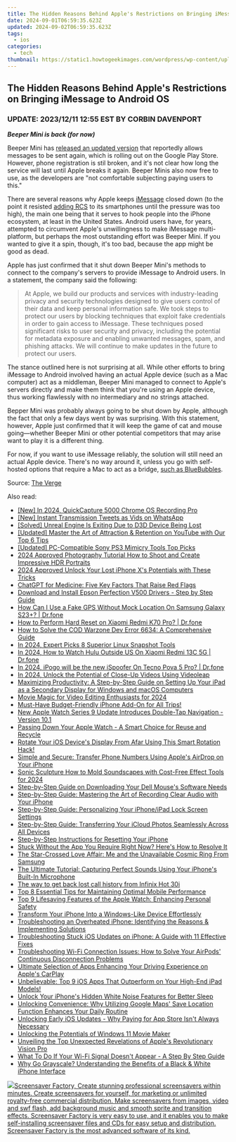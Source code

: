 ```yaml
---
title: The Hidden Reasons Behind Apple's Restrictions on Bringing iMessage to Android OS
date: 2024-09-01T06:59:35.623Z
updated: 2024-09-02T06:59:35.623Z
tags:
  - ios
categories:
  - tech
thumbnail: https://static1.howtogeekimages.com/wordpress/wp-content/uploads/2023/09/iphone-imessage-notifcation.jpg
---
```


## The Hidden Reasons Behind Apple's Restrictions on Bringing iMessage to Android OS

###  UPDATE: 2023/12/11 12:55 EST BY CORBIN DAVENPORT

**_Beeper Mini is back (for now)_** 

 Beeper Mini has [released an updated version](https://blog.beeper.com/p/50e2ca9a-f904-4828-a52a-e57763db5430) that reportedly allows messages to be sent again, which is rolling out on the Google Play Store. However, phone registration is stil broken, and it's not clear how long the service will last until Apple breaks it again. Beeper Minis also now free to use, as the developers are "not comfortable subjecting paying users to this."

 There are several reasons why Apple keeps [iMessage](https://apple-account.techidaily.com/in-2024-how-to-delete-icloud-account-remove-your-apple-id-permanently-from-iphone-14-pro-max-by-drfone-ios/) closed down (to the point it resisted [adding RCS](https://remote-screen-capture.techidaily.com/obs-and-shadowplay-which-streams-better/) to its smartphones until the pressure was too high), the main one being that it serves to hook people into the iPhone ecosystem, at least in the United States. Android users have, for years, attempted to circumvent Apple's unwillingness to make iMessage multi-platform, but perhaps the most outstanding effort was Beeper Mini. If you wanted to give it a spin, though, it's too bad, because the app might be good as dead.

 Apple has just confirmed that it shut down Beeper Mini's methods to connect to the company's servers to provide iMessage to Android users. In a statement, the company said the following:

> At Apple, we build our products and services with industry-leading privacy and security technologies designed to give users control of their data and keep personal information safe. We took steps to protect our users by blocking techniques that exploit fake credentials in order to gain access to iMessage. These techniques posed significant risks to user security and privacy, including the potential for metadata exposure and enabling unwanted messages, spam, and phishing attacks. We will continue to make updates in the future to protect our users.

 The stance outlined here is not surprising at all. While other efforts to bring iMessage to Android involved having an actual Apple device (such as a Mac computer) act as a middleman, Beeper Mini managed to connect to Apple's servers directly and make them think that you're using an Apple device, thus working flawlessly with no intermediary and no strings attached.

 Bepper Mini was probably always going to be shut down by Apple, although the fact that only a few days went by was surprising. With this statement, however, Apple just confirmed that it will keep the game of cat and mouse going—whether Beeper Mini or other potential competitors that may arise want to play it is a different thing.

 For now, if you want to use iMessage reliably, the solution will still need an actual Apple device. There's no way around it, unless you go with self-hosted options that require a Mac to act as a bridge, [such as BlueBubbles](https://fox-blue.techidaily.com/2024-approved-unleash-creativity-design-your-own-logos-using-template-assets-free/).

 Source: [The Verge](https://www.theverge.com/2023/12/9/23995150/beeper-imessage-android-apple-statement)

<ins class="adsbygoogle"
     style="display:block"
     data-ad-format="autorelaxed"
     data-ad-client="ca-pub-7571918770474297"
     data-ad-slot="1223367746"></ins>



<ins class="adsbygoogle"
     style="display:block"
     data-ad-client="ca-pub-7571918770474297"
     data-ad-slot="8358498916"
     data-ad-format="auto"
     data-full-width-responsive="true"></ins>

<span class="atpl-alsoreadstyle">Also read:</span>
<div><ul>
<li><a href="https://screen-recording.techidaily.com/new-in-2024-quickcapture-5000-chrome-os-recording-pro/"><u>[New] In 2024, QuickCapture 5000  Chrome OS Recording Pro</u></a></li>
<li><a href="https://twitter-videos.techidaily.com/new-instant-transmission-tweets-as-vids-on-whatsapp/"><u>[New] Instant Transmission  Tweets as Vids on WhatsApp</u></a></li>
<li><a href="https://win-howtos.techidaily.com/solved-unreal-engine-is-exiting-due-to-d3d-device-being-lost/"><u>[Solved] Unreal Engine Is Exiting Due to D3D Device Being Lost</u></a></li>
<li><a href="https://facebook-record-videos.techidaily.com/updated-master-the-art-of-attraction-and-retention-on-youtube-with-our-top-6-tips/"><u>[Updated] Master the Art of Attraction & Retention on YouTube with Our Top 6 Tips</u></a></li>
<li><a href="https://screen-video-capture.techidaily.com/updated-pc-compatible-sony-ps3-mimicry-tools-top-picks/"><u>[Updated] PC-Compatible Sony PS3 Mimicry Tools  Top Picks</u></a></li>
<li><a href="https://vp-tips.techidaily.com/2024-approved-photography-tutorial-how-to-shoot-and-create-impressive-hdr-portraits/"><u>2024 Approved  Photography Tutorial  How to Shoot and Create Impressive HDR Portraits</u></a></li>
<li><a href="https://fox-boxes.techidaily.com/2024-approved-unlock-your-lost-iphone-xs-potentials-with-these-tricks/"><u>2024 Approved  Unlock Your Lost iPhone X's Potentials with These Tricks</u></a></li>
<li><a href="https://tech-hub.techidaily.com/chatgpt-for-medicine-five-key-factors-that-raise-red-flags/"><u>ChatGPT for Medicine: Five Key Factors That Raise Red Flags</u></a></li>
<li><a href="https://win-dash.techidaily.com/download-and-install-epson-perfection-v500-drivers-step-by-step-guide/"><u>Download and Install Epson Perfection V500 Drivers - Step by Step Guide</u></a></li>
<li><a href="https://fake-location.techidaily.com/how-can-i-use-a-fake-gps-without-mock-location-on-samsung-galaxy-s23plus-drfone-by-drfone-virtual-android/"><u>How Can I Use a Fake GPS Without Mock Location On Samsung Galaxy S23+? | Dr.fone</u></a></li>
<li><a href="https://techidaily.com/how-to-perform-hard-reset-on-xiaomi-redmi-k70-pro-drfone-by-drfone-reset-android-reset-android/"><u>How to Perform Hard Reset on Xiaomi Redmi K70 Pro? | Dr.fone</u></a></li>
<li><a href="https://win-blog.techidaily.com/how-to-solve-the-cod-warzone-dev-error-6634-a-comprehensive-guide/"><u>How to Solve the COD Warzone Dev Error 6634: A Comprehensive Guide</u></a></li>
<li><a href="https://screen-recording.techidaily.com/in-2024-expert-picks-8-superior-linux-snapshot-tools/"><u>In 2024, Expert Picks  8 Superior Linux Snapshot Tools</u></a></li>
<li><a href="https://phone-solutions.techidaily.com/in-2024-how-to-watch-hulu-outside-us-on-xiaomi-redmi-13c-5g-drfone-by-drfone-virtual-android/"><u>In 2024, How to Watch Hulu Outside US On Xiaomi Redmi 13C 5G | Dr.fone</u></a></li>
<li><a href="https://android-pokemon-go.techidaily.com/in-2024-ipogo-will-be-the-new-ispoofer-on-tecno-pova-5-pro-drfone-by-drfone-virtual-android/"><u>In 2024, iPogo will be the new iSpoofer On Tecno Pova 5 Pro? | Dr.fone</u></a></li>
<li><a href="https://some-guidance.techidaily.com/in-2024-unlock-the-potential-of-close-up-videos-using-videoleap/"><u>In 2024, Unlock the Potential of Close-Up Videos Using Videoleap</u></a></li>
<li><a href="https://os-tips.techidaily.com/maximizing-productivity-a-step-by-step-guide-on-setting-up-your-ipad-as-a-secondary-display-for-windows-and-macos-computers/"><u>Maximizing Productivity: A Step-by-Step Guide on Setting Up Your iPad as a Secondary Display for Windows and macOS Computers</u></a></li>
<li><a href="https://extra-guidance.techidaily.com/movie-magic-for-video-editing-enthusiasts-for-2024/"><u>Movie Magic for Video Editing Enthusiasts for 2024</u></a></li>
<li><a href="https://os-tips.techidaily.com/must-have-budget-friendly-iphone-add-on-for-all-trips/"><u>Must-Have Budget-Friendly iPhone Add-On for All Trips!</u></a></li>
<li><a href="https://os-tips.techidaily.com/new-apple-watch-series-9-update-introduces-double-tap-navigation-version-101/"><u>New Apple Watch Series 9 Update Introduces Double-Tap Navigation - Version 10.1</u></a></li>
<li><a href="https://os-tips.techidaily.com/passing-down-your-apple-watch-a-smart-choice-for-reuse-and-recycle/"><u>Passing Down Your Apple Watch - A Smart Choice for Reuse and Recycle</u></a></li>
<li><a href="https://os-tips.techidaily.com/rotate-your-ios-devices-display-from-afar-using-this-smart-rotation-hack/"><u>Rotate Your iOS Device's Display From Afar Using This Smart Rotation Hack!</u></a></li>
<li><a href="https://os-tips.techidaily.com/simple-and-secure-transfer-phone-numbers-using-apples-airdrop-on-your-iphone/"><u>Simple and Secure: Transfer Phone Numbers Using Apple's AirDrop on Your iPhone</u></a></li>
<li><a href="https://extra-approaches.techidaily.com/sonic-sculpture-how-to-mold-soundscapes-with-cost-free-effect-tools-for-2024/"><u>Sonic Sculpture  How to Mold Soundscapes with Cost-Free Effect Tools for 2024</u></a></li>
<li><a href="https://hardware-help.techidaily.com/step-by-step-guide-on-downloading-your-dell-mouses-software-needs/"><u>Step-by-Step Guide on Downloading Your Dell Mouse's Software Needs</u></a></li>
<li><a href="https://os-tips.techidaily.com/step-by-step-guide-mastering-the-art-of-recording-clear-audio-with-your-iphone/"><u>Step-by-Step Guide: Mastering the Art of Recording Clear Audio with Your iPhone</u></a></li>
<li><a href="https://os-tips.techidaily.com/step-by-step-guide-personalizing-your-iphoneipad-lock-screen-settings/"><u>Step-by-Step Guide: Personalizing Your iPhone/iPad Lock Screen Settings</u></a></li>
<li><a href="https://os-tips.techidaily.com/step-by-step-guide-transferring-your-icloud-photos-seamlessly-across-all-devices/"><u>Step-by-Step Guide: Transferring Your iCloud Photos Seamlessly Across All Devices</u></a></li>
<li><a href="https://os-tips.techidaily.com/step-by-step-instructions-for-resetting-your-iphone/"><u>Step-by-Step Instructions for Resetting Your iPhone</u></a></li>
<li><a href="https://os-tips.techidaily.com/stuck-without-the-app-you-require-right-now-heres-how-to-resolve-it/"><u>Stuck Without the App You Require Right Now? Here's How to Resolve It</u></a></li>
<li><a href="https://os-tips.techidaily.com/the-star-crossed-love-affair-me-and-the-unavailable-cosmic-ring-from-samsung/"><u>The Star-Crossed Love Affair: Me and the Unavailable Cosmic Ring From Samsung</u></a></li>
<li><a href="https://os-tips.techidaily.com/the-ultimate-tutorial-capturing-perfect-sounds-using-your-iphones-built-in-microphone/"><u>The Ultimate Tutorial: Capturing Perfect Sounds Using Your iPhone's Built-In Microphone</u></a></li>
<li><a href="https://techidaily.com/the-way-to-get-back-lost-call-history-from-infinix-hot-30i-by-fonelab-android-recover-call-logs/"><u>The way to get back lost call history from Infinix Hot 30i</u></a></li>
<li><a href="https://os-tips.techidaily.com/top-8-essential-tips-for-maintaining-optimal-mobile-performance/"><u>Top 8 Essential Tips for Maintaining Optimal Mobile Performance</u></a></li>
<li><a href="https://os-tips.techidaily.com/top-9-lifesaving-features-of-the-apple-watch-enhancing-personal-safety/"><u>Top 9 Lifesaving Features of the Apple Watch: Enhancing Personal Safety</u></a></li>
<li><a href="https://os-tips.techidaily.com/transform-your-iphone-into-a-windows-like-device-effortlessly/"><u>Transform Your iPhone Into a Windows-Like Device Effortlessly</u></a></li>
<li><a href="https://os-tips.techidaily.com/troubleshooting-an-overheated-iphone-identifying-the-reasons-and-implementing-solutions/"><u>Troubleshooting an Overheated iPhone: Identifying the Reasons & Implementing Solutions</u></a></li>
<li><a href="https://os-tips.techidaily.com/troubleshooting-stuck-ios-updates-on-iphone-a-guide-with-11-effective-fixes/"><u>Troubleshooting Stuck iOS Updates on iPhone: A Guide with 11 Effective Fixes</u></a></li>
<li><a href="https://os-tips.techidaily.com/troubleshooting-wi-fi-connection-issues-how-to-solve-your-airpods-continuous-disconnection-problems/"><u>Troubleshooting Wi-Fi Connection Issues: How to Solve Your AirPods' Continuous Disconnection Problems</u></a></li>
<li><a href="https://os-tips.techidaily.com/ultimate-selection-of-apps-enhancing-your-driving-experience-on-apples-carplay/"><u>Ultimate Selection of Apps Enhancing Your Driving Experience on Apple's CarPlay</u></a></li>
<li><a href="https://os-tips.techidaily.com/unbelievable-top-9-ios-apps-that-outperform-on-your-high-end-ipad-models/"><u>Unbelievable: Top 9 iOS Apps That Outperform on Your High-End iPad Models!</u></a></li>
<li><a href="https://os-tips.techidaily.com/unlock-your-iphones-hidden-white-noise-features-for-better-sleep/"><u>Unlock Your iPhone's Hidden White Noise Features for Better Sleep</u></a></li>
<li><a href="https://os-tips.techidaily.com/unlocking-convenience-why-utilizing-google-maps-save-location-function-enhances-your-daily-routine/"><u>Unlocking Convenience: Why Utilizing Google Maps' Save Location Function Enhances Your Daily Routine</u></a></li>
<li><a href="https://os-tips.techidaily.com/unlocking-early-ios-updates-why-paying-for-app-store-isnt-always-necessary/"><u>Unlocking Early iOS Updates - Why Paying for App Store Isn't Always Necessary</u></a></li>
<li><a href="https://extra-resources.techidaily.com/unlocking-the-potentials-of-windows-11-movie-maker/"><u>Unlocking the Potentials of Windows 11 Movie Maker</u></a></li>
<li><a href="https://os-tips.techidaily.com/unveiling-the-top-unexpected-revelations-of-apples-revolutionary-vision-pro/"><u>Unveiling the Top Unexpected Revelations of Apple's Revolutionary Vision Pro</u></a></li>
<li><a href="https://tech-renaissance.techidaily.com/what-to-do-if-your-wi-fi-signal-doesnt-appear-a-step-by-step-guide/"><u>What To Do If Your Wi-Fi Signal Doesn't Appear - A Step By Step Guide</u></a></li>
<li><a href="https://os-tips.techidaily.com/why-go-grayscale-understanding-the-benefits-of-a-black-and-white-iphone-interface/"><u>Why Go Grayscale? Understanding the Benefits of a Black & White iPhone Interface</u></a></li>
</ul></div>

<!-- affiliate ads begin -->
<a href="https://secure.2checkout.com/order/checkout.php?PRODS=194977&QTY=1&AFFILIATE=108875&CART=1"><img src="https://www.blumentals.net/scrfactory/images/screensaver-software.png" border="0">Screensaver Factory, Create stunning professional screensavers within minutes. Create screensavers for yourself, for marketing or unlimited royalty-free commercial distribution. Make screensavers from images, video and swf flash, add background music and smooth sprite and transition effects. Screensaver Factory is very easy to use, and it enables you to make self-installing screensaver files and CDs for easy setup and distribution. Screensaver Factory is the most advanced software of its kind.</a>
<!-- affiliate ads end -->